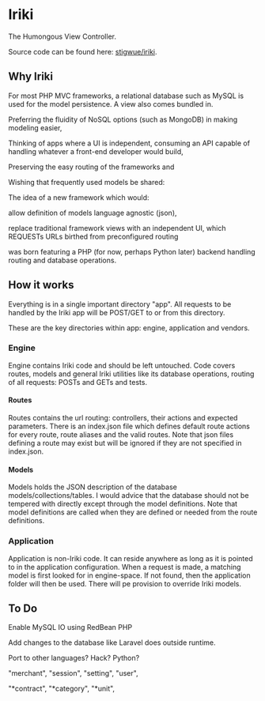 # Iriki

The Humongous View Controller.

Source code can be found here: [stigwue/iriki](https://github.com/stigwue/iriki).

## Why Iriki

For most PHP MVC frameworks, a relational database such as MySQL is used for the model persistence. A view also comes bundled in.

Preferring the fluidity of NoSQL options (such as MongoDB) in making modeling easier,

Thinking of apps where a UI is independent, consuming an API capable of handling whatever a front-end developer would build,

Preserving the easy routing of the frameworks and

Wishing that frequently used models be shared:

The idea of a new framework which would:

allow definition of models language agnostic (json),

replace traditional framework views with an independent UI, which REQUESTs URLs birthed from preconfigured routing

was born featuring a PHP (for now, perhaps Python later) backend handling routing and database operations.

## How it works

Everything is in a single important directory "app". All requests to be handled by the Iriki app will be POST/GET to or from this directory.

These are the key directories within app: engine, application and vendors.

### Engine

Engine contains Iriki code and should be left untouched. Code covers routes, models and general Iriki utilities like its database operations, routing of all requests: POSTs and GETs and tests.

#### Routes

Routes contains the url routing: controllers, their actions and expected parameters. There is an index.json file which defines default route actions for every route, route aliases and the valid routes. Note that json files defining a route may exist but will be ignored if they are not specified in index.json.

#### Models

Models holds the JSON description of the database models/collections/tables. I would advice that the database should not be tempered with directly except through the model definitions. Note that model definitions are called when they are defined or needed from the route definitions.

### Application

Application is non-Iriki code. It can reside anywhere as long as it is pointed to in the application configuration. When a request is made, a matching model is first looked for in engine-space. If not found, then the application folder will then be used. There will pe provision to override Iriki models.


## To Do
Enable MySQL IO using RedBean PHP

Add changes to the database like Laravel does outside runtime. 

Port to other languages? Hack? Python?


"merchant",
"session",
"setting",
"user",

"*contract",
"*category",
"*unit",
